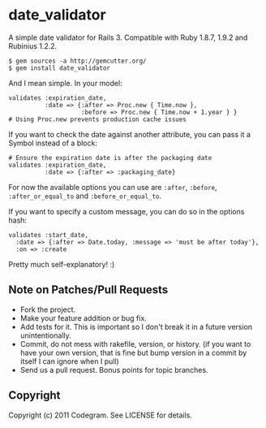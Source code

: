 # date_validator

A simple date validator for Rails 3. Compatible with Ruby 1.8.7, 1.9.2 and
Rubinius 1.2.2.

    $ gem sources -a http://gemcutter.org/
    $ gem install date_validator

And I mean simple. In your model:

    validates :expiration_date,
              :date => {:after => Proc.new { Time.now },
                        :before => Proc.new { Time.now + 1.year } }
    # Using Proc.new prevents production cache issues

If you want to check the date against another attribute, you can pass it
a Symbol instead of a block:

    # Ensure the expiration date is after the packaging date
    validates :expiration_date,
              :date => {:after => :packaging_date}

For now the available options you can use are `:after`, `:before`,
`:after_or_equal_to` and `:before_or_equal_to`.

If you want to specify a custom message, you can do so in the options hash:

    validates :start_date,
      :date => {:after => Date.today, :message => 'must be after today'},
      :on => :create

Pretty much self-explanatory! :) 

## Note on Patches/Pull Requests
 
* Fork the project.
* Make your feature addition or bug fix.
* Add tests for it. This is important so I don't break it in a
  future version unintentionally.
* Commit, do not mess with rakefile, version, or history. (if you want to have your own version, that is fine but bump version in a commit by itself I can ignore when I pull)
* Send us a pull request. Bonus points for topic branches.

## Copyright

Copyright (c) 2011 Codegram. See LICENSE for details.
